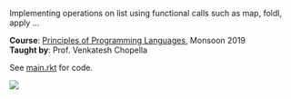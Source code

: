 Implementing operations on list using functional calls such as map, foldl, apply ...

**Course**: [Principles of Programming Languages], Monsoon 2019<br>
**Taught by**: Prof. Venkatesh Chopella

See [main.rkt] for code.

![](https://ga-beacon.deno.dev/G-G1E8HNDZYY:v51jklKGTLmC3LAZ4rJbIQ/github.com/moocf/lists-quiz.racket)

[Principles of Programming Languages]: https://github.com/iiithf/principles-of-programming-languages
[main.rkt]: main.rkt
